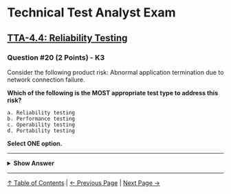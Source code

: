 # Technical Test Analyst Exam

## [TTA-4.4: Reliability Testing](../../4-quality-characteristics-for-technical-testing/4.4-reliability-testing.md)

### Question #20 (2 Points) - K3

Consider the following product risk: Abnormal application termination due to network connection failure.

**Which of the following is the MOST appropriate test type to address this risk?**

    a. Reliability testing
    b. Performance testing
    c. Operability testing
    d. Portability testing

**Select ONE option.**

---

<details>
<summary><strong>Show Answer</strong></summary>

#### Correct Answer: a

    a. Is correct. Fault-tolerance testing is part of reliability
    b. Is not correct. We are not worried about response time, throughput, or resource utilization here
    c. Is not correct. This risk does not relate to usability
    d. Is not correct. A change of to a different environment is not in question here

</details>

---

[↑ Table of Contents](../../README.md#table-of-contents) | [← Previous Page](question-19.md) | [Next Page →](question-21.md)
